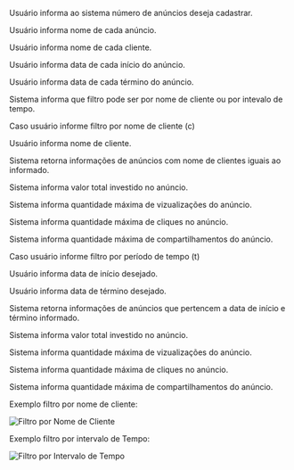 Usuário informa ao sistema número de anúncios deseja cadastrar.

Usuário informa nome de cada anúncio.

Usuário informa nome de cada cliente.

Usuário informa data de cada início do anúncio.

Usuário informa data de cada término do anúncio.

Sistema informa que filtro pode ser por nome de cliente ou por intevalo de tempo.


Caso usuário informe filtro por nome de cliente (c)

Usuário informa nome de cliente.

Sistema retorna informações de anúncios com nome de clientes iguais ao informado.

Sistema informa valor total investido no anúncio.

Sistema informa quantidade máxima de vizualizações do anúncio.

Sistema informa quantidade máxima de cliques no anúncio.

Sistema informa quantidade máxima de compartilhamentos do anúncio.


Caso usuário informe filtro por período de tempo (t)

Usuário informa data de início desejado.

Usuário informa data de término desejado.

Sistema retorna informações de anúncios que pertencem a data de início e término informado.

Sistema informa valor total investido no anúncio.

Sistema informa quantidade máxima de vizualizações do anúncio.

Sistema informa quantidade máxima de cliques no anúncio.

Sistema informa quantidade máxima de compartilhamentos do anúncio.


Exemplo filtro por nome de cliente:

![Filtro por Nome de Cliente](https://user-images.githubusercontent.com/80331827/118142486-cee39680-b3e0-11eb-9e75-98d6f761df1c.png)

Exemplo filtro por intervalo de Tempo:

![Filtro por Intervalo de Tempo](https://user-images.githubusercontent.com/80331827/118142941-3c8fc280-b3e1-11eb-9c71-63b518ae5127.png)


